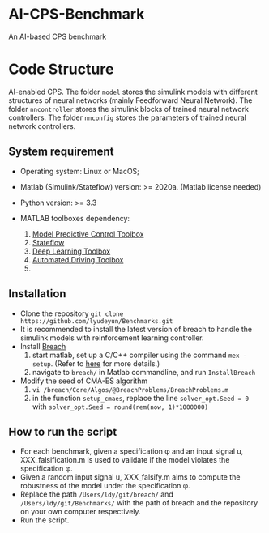 # AI-CPS-Benchmark
An AI-based CPS benchmark

# Code Structure

AI-enabled CPS. 
The folder `model` stores the simulink models with different structures of neural networks (mainly Feedforward Neural Network).
The folder `nncontroller` stores the simulink blocks of trained neural network controllers.
The folder `nnconfig` stores the parameters of trained neural network controllers.

## System requirement

- Operating system: Linux or MacOS;

- Matlab (Simulink/Stateflow) version: >= 2020a. (Matlab license needed)

- Python version: >= 3.3

- MATLAB toolboxes dependency: 
  1. [Model Predictive Control Toolbox](https://www.mathworks.com/help/mpc/index.html)
  2. [Stateflow](https://www.mathworks.com/products/stateflow.html)
  3. [Deep Learning Toolbox](https://www.mathworks.com/products/deep-learning.html)
  4. [Automated Driving Toolbox](https://www.mathworks.com/products/automated-driving.html)
  5. 

## Installation

- Clone the repository `git clone https://github.com/lyudeyun/Benchmarks.git`
- It is recommended to install the latest version of breach to handle the simulink models with reinforcement learning controller.
- Install [Breach](https://github.com/decyphir/breach)
  1. start matlab, set up a C/C++ compiler using the command `mex -setup`. (Refer to [here](https://www.mathworks.com/help/matlab/matlabexternal/changing-default-compiler.html) for more details.)
  2. navigate to `breach/` in Matlab commandline, and run `InstallBreach`
- Modify the seed of CMA-ES algorithm
  1. `vi /breach/Core/Algos/@BreachProblems/BreachProblems.m`
  2. in the function `setup_cmaes`, replace the line `solver_opt.Seed = 0` with `solver_opt.Seed = round(rem(now, 1)*1000000)`

 
 ## How to run the script 
 
 - For each benchmark, given a specification φ and an input signal u, XXX_falsification.m is used to validate if the model violates the specification φ.
 - Given a random input signal u, XXX_falsify.m aims to compute the robustness of the model under the specification φ.
 - Replace the path `/Users/ldy/git/breach/` and `/Users/ldy/git/Benchmarks/` with the path of breach and the repository on your own computer respectively.
 - Run the script.
